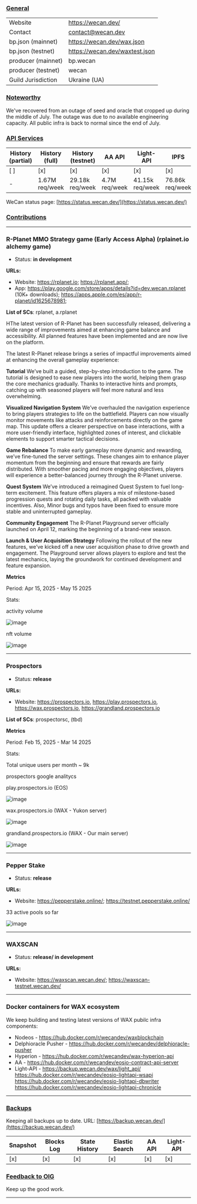 ### <ins>General</ins>

|  |  |
| --- | --- |
| Website | https://wecan.dev/ |
| Contact | contact@wecan.dev |
| bp.json (mainnet) | https://wecan.dev/wax.json |
| bp.json (testnet) | https://wecan.dev/waxtest.json |
| producer (mainnet) | bp.wecan |
| producer (testnet) | wecan |
| Guild Jurisdiction | Ukraine (UA) |

### <ins>Noteworthy</ins>

We've recovered from an outage of seed and oracle that cropped up during the middle of July.
The outage was due to no available engineering capacity.
All public infra is back to normal since the end of July.

### <ins>API Services</ins>

| History (partial) | History (full) | History (testnet) | AA API | Light-API  | IPFS |
|--------|--------|--------|--------|--------|--------|
| [ ] | [x] | [x] | [x] | [x] | [x] |  [x] |
| - | 1.67M req/week | 29.18k req/week | 4.7M req/week | 41.15k req/week |  76.86k req/week |

WeCan status page: [https://status.wecan.dev/](https://status.wecan.dev/)

### <ins>Contributions</ins>

---

### R-Planet MMO Strategy game (Early Access Alpha) (rplainet.io alchemy game)
* Status: **in development**

**URLs:**
* Website: https://rplanet.io;
           https://rplanet.app/;
* App: https://play.google.com/store/apps/details?id=dev.wecan.rplanet (10K+ downloads); 
       https://apps.apple.com/es/app/r-planet/id1625678981;

**List of SCs**: rplanet, a.rplanet


HThe latest version of R-Planet has been successfully released, delivering a wide range of improvements aimed at enhancing game balance and accessibility. 
All planned features have been implemented and are now live on the platform.

The latest R-Planet release brings a series of impactful improvements aimed at enhancing the overall gameplay experience:

**__Tutorial__**
We’ve built a guided, step-by-step introduction to the game.
The tutorial is designed to ease new players into the world, helping them grasp the core mechanics gradually. 
Thanks to interactive hints and prompts, catching up with seasoned players will feel more natural and less overwhelming.

**__Visualized Navigation System__**
We’ve overhauled the navigation experience to bring players strategies to life on the battlefield. 
Players can now visually monitor movements like attacks and reinforcements directly on the game map. 
This update offers a clearer perspective on base interactions, with a more user-friendly interface, highlighted zones of interest, and clickable elements to support smarter tactical decisions.

**__Game Rebalance__**
To make early gameplay more dynamic and rewarding, we’ve fine-tuned the server settings. 
These changes aim to enhance player momentum from the beginning and ensure that rewards are fairly distributed. 
With smoother pacing and more engaging objectives, players will experience a better-balanced journey through the R-Planet universe.

**__Quest System__**
We’ve introduced a reimagined Quest System to fuel long-term excitement. 
This feature offers players a mix of milestone-based progression quests and rotating daily tasks, all packed with valuable incentives. 
Also, Minor bugs and typos have been fixed to ensure more stable and uninterrupted gameplay. 

**__Community Engagement__**
The R-Planet Playground server officially launched on April 12, marking the beginning of a brand-new season.

__Launch & User Acquisition Strategy__
Following the rollout of the new features, we’ve kicked off a new user acquisition phase to drive growth and engagement. 
The Playground server allows players to explore and test the latest mechanics, laying the groundwork for continued development and feature expansion.


**Metrics**

Period: Apr 15, 2025 - May 15 2025

Stats:

activity volume

![image](https://gist.github.com/user-attachments/assets/1a0ec43b-af92-48ca-9abe-0ab69529d170)

nft volume

![image](https://gist.github.com/user-attachments/assets/ac473bfa-b3e2-4365-9b0a-b0c5a5b67da4)

---

### Prospectors
* Status: **release**

**URLs:**
* Website: https://prospectors.io, 
https://play.prospectors.io, 
https://wax.prospectors.io, 
https://grandland.prospectors.io

**List of SCs**: prospectorsc, (tbd)

**Metrics**

Period: Feb 15, 2025 - Mar 14 2025

Stats:

Total unique users per month ~ 9k

prospectors google analitycs

play.prospectors.io (EOS)

![image](https://gist.github.com/user-attachments/assets/cf9e0821-64a9-4694-98c2-df113a2724e3)

wax.prospectors.io (WAX - Yukon server)

![image](https://gist.github.com/user-attachments/assets/8b04f9f4-ed26-432b-a620-0464074067ba)

grandland.prospectors.io (WAX - Our main server)

![image](https://gist.github.com/user-attachments/assets/eebcc7ed-ff4d-4572-b6e1-34a7438fc5a4)

---

### Pepper Stake
* Status: **release**

**URLs:**
* Website: https://pepperstake.online/;
https://testnet.pepperstake.online/

33 active pools so far

![image](https://gist.github.com/user-attachments/assets/065c88c4-4127-446a-8419-36eb9c5c3633)

---

### WAXSCAN
* Status: **release/ in development**

**URLs:**
* Website: https://waxscan.wecan.dev/; 
https://waxscan-testnet.wecan.dev/

---

### Docker containers for WAX ecosystem
We keep building and testing latest versions of WAX pubilc infra components:
* Nodeos - https://hub.docker.com/r/wecandev/waxblockchain
* Delphioracle Pusher - https://hub.docker.com/r/wecandev/delphioracle-pusher
* Hyperion - https://hub.docker.com/r/wecandev/wax-hyperion-api
* AA - https://hub.docker.com/r/wecandev/eosio-contract-api-server
* Light-API - https://backup.wecan.dev/wax/light_api/
https://hub.docker.com/r/wecandev/eosio-lightapi-wsapi
https://hub.docker.com/r/wecandev/eosio-lightapi-dbwriter
https://hub.docker.com/r/wecandev/eosio-lightapi-chronicle

---

### <ins>Backups </ins>
Keeping all backups up to date.
URL: [https://backup.wecan.dev/](https://backup.wecan.dev/)

| Snapshot | Blocks Log | State History | Elastic Search | AA API | Light-API |
|--------|--------|--------|--------|--------|-------|
| [x] | [x] | [x] | [x] | [x] | [x] |


### <ins>Feedback to OIG</ins>

Keep up the good work.

----

